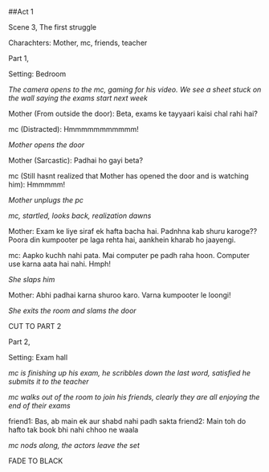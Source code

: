 ##Act 1

Scene 3, The first struggle

Charachters: Mother, mc, friends, teacher

Part 1,

Setting: Bedroom

_The camera opens to the mc, gaming for his video. We see a sheet stuck on the wall saying the exams start next week_

Mother (From outside the door): Beta, exams ke tayyaari kaisi chal rahi hai?

mc (Distracted): Hmmmmmmmmmmm!

*Mother opens the door*

Mother (Sarcastic): Padhai ho gayi beta?

mc (Still hasnt realized that Mother has opened the door and is watching him): Hmmmmm!

*Mother unplugs the pc*

_mc, startled, looks back, realization dawns_

Mother: Exam ke liye siraf ek hafta bacha hai. Padnhna kab shuru karoge?? Poora din kumpooter pe laga rehta hai, aankhein kharab ho jaayengi.

mc: Aapko kuchh nahi pata. Mai computer pe padh raha hoon. Computer use karna aata hai nahi. Hmph!

_She slaps him_

Mother: Abhi padhai karna shuroo karo. Varna kumpooter le loongi!

_She exits the room and slams the door_

CUT TO PART 2

Part 2, 

Setting: Exam hall

_mc is finishing up his exam, he scribbles down the last word, satisfied he submits it to the teacher_

_mc walks out of the room to join his friends, clearly they are all enjoying the end of their exams_

friend1: Bas, ab main ek aur shabd nahi padh sakta
friend2: Main toh do hafto tak book bhi nahi chhoo ne waala

*mc nods along, the actors leave the set*

FADE TO BLACK
